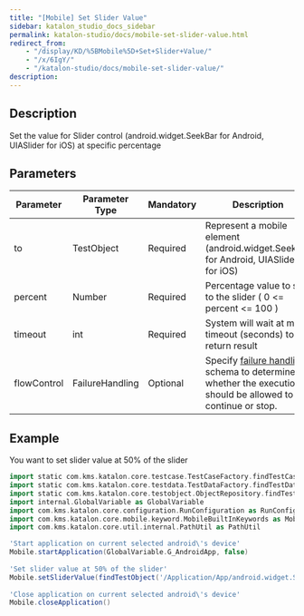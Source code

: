 ```yaml
---
title: "[Mobile] Set Slider Value"
sidebar: katalon_studio_docs_sidebar
permalink: katalon-studio/docs/mobile-set-slider-value.html
redirect_from:
    - "/display/KD/%5BMobile%5D+Set+Slider+Value/"
    - "/x/6IgY/"
    - "/katalon-studio/docs/mobile-set-slider-value/"
description:
---
```

Description
-----------

Set the value for Slider control (android.widget.SeekBar for Android, UIASlider for iOS) at specific percentage

Parameters
----------

| Parameter | Parameter Type | Mandatory | Description |
| --- | --- | --- | --- |
| to | TestObject  | Required | Represent a mobile element (android.widget.SeekBar for Android, UIASlider for iOS) |
| percent  | Number  | Required | Percentage value to set to the slider ( 0 <= percent <= 100 ) |
| timeout  | int | Required | System will wait at most timeout (seconds) to return result |
| flowControl | FailureHandling | Optional | Specify [failure handling](/x/qAAM) schema to determine whether the execution should be allowed to continue or stop. |

Example
-------

You want to set slider value at 50% of the slider

```groovy
import static com.kms.katalon.core.testcase.TestCaseFactory.findTestCase
import static com.kms.katalon.core.testdata.TestDataFactory.findTestData
import static com.kms.katalon.core.testobject.ObjectRepository.findTestObject
import internal.GlobalVariable as GlobalVariable
import com.kms.katalon.core.configuration.RunConfiguration as RunConfiguration
import com.kms.katalon.core.mobile.keyword.MobileBuiltInKeywords as Mobile
import com.kms.katalon.core.util.internal.PathUtil as PathUtil

'Start application on current selected android\'s device'
Mobile.startApplication(GlobalVariable.G_AndroidApp, false)
 
'Set slider value at 50% of the slider'
Mobile.setSliderValue(findTestObject('/Application/App/android.widget.SeekBar0'), 50, 10)
 
'Close application on current selected android\'s device'
Mobile.closeApplication()
```